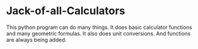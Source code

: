 Jack-of-all-Calculators
=======================

This python program can do many things. It does basic calculator functions and many geometric formulas. It also does unit conversions. And functions are always being added.